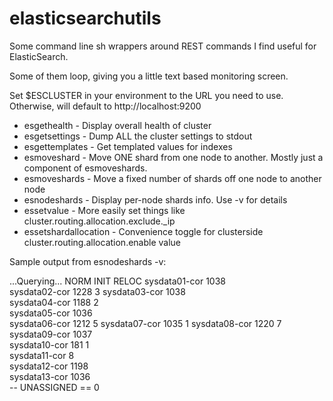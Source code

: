 # elasticsearchutils

Some command line sh wrappers around REST commands I find useful for ElasticSearch.

Some of them loop, giving you a little text based monitoring screen.

Set $ESCLUSTER in your environment to the URL you need to use.
Otherwise, will default to http://localhost:9200

* esgethealth - Display overall health of cluster
* esgetsettings - Dump ALL the cluster settings to stdout
* esgettemplates - Get templated values for indexes
* esmoveshard - Move ONE shard from one node to another. Mostly just a component of esmoveshards.
* esmoveshards - Move a fixed number of shards off one node to another node
* esnodeshards - Display per-node shards info. Use -v for details
* essetvalue - More easily set things like cluster.routing.allocation.exclude._ip 
* essetshardallocation - Convenience toggle for clusterside cluster.routing.allocation.enable value


Sample output from esnodeshards -v:

   ...Querying...     NORM  INIT RELOC
       sysdata01-cor  1038            
       sysdata02-cor  1228           3
       sysdata03-cor  1038            
       sysdata04-cor  1188     2     
       sysdata05-cor  1036            
       sysdata06-cor  1212           5
       sysdata07-cor  1035           1
       sysdata08-cor  1220           7
       sysdata09-cor  1037            
       sysdata10-cor   181     1      
       sysdata11-cor     8            
       sysdata12-cor  1198            
       sysdata13-cor  1036            
-- UNASSIGNED == 0
